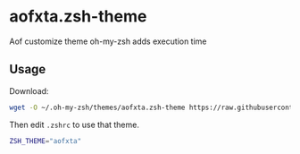 # aofxta.zsh-theme
 Aof customize theme oh-my-zsh adds execution time

## Usage
Download:
```sh
wget -O ~/.oh-my-zsh/themes/aofxta.zsh-theme https://raw.githubusercontent.com/aofxta/aofxta.zsh-theme/main/aofxta.zsh-theme
```
Then edit `.zshrc` to use that theme.
```sh
ZSH_THEME="aofxta"
```